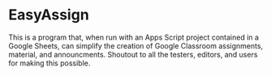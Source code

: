 # EasyAssign
This is a program that, when run with an Apps Script project contained in a Google Sheets, can simplify the creation of Google Classroom assignments, material, and announcments.
Shoutout to all the testers, editors, and users for making this possible.
